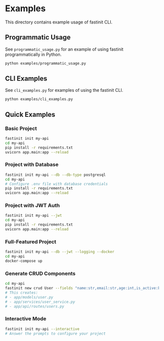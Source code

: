 # Examples

This directory contains example usage of fastinit CLI.

## Programmatic Usage

See `programmatic_usage.py` for an example of using fastinit programmatically in Python.

```bash
python examples/programmatic_usage.py
```

## CLI Examples

See `cli_examples.py` for examples of using the fastinit CLI.

```bash
python examples/cli_examples.py
```

## Quick Examples

### Basic Project

```bash
fastinit init my-api
cd my-api
pip install -r requirements.txt
uvicorn app.main:app --reload
```

### Project with Database

```bash
fastinit init my-api --db --db-type postgresql
cd my-api
# Configure .env file with database credentials
pip install -r requirements.txt
uvicorn app.main:app --reload
```

### Project with JWT Auth

```bash
fastinit init my-api --jwt
cd my-api
pip install -r requirements.txt
uvicorn app.main:app --reload
```

### Full-Featured Project

```bash
fastinit init my-api --db --jwt --logging --docker
cd my-api
docker-compose up
```

### Generate CRUD Components

```bash
cd my-api
fastinit new crud User --fields "name:str,email:str,age:int,is_active:bool"
# This creates:
# - app/models/user.py
# - app/services/user_service.py
# - app/api/routes/users.py
```

### Interactive Mode

```bash
fastinit init my-api --interactive
# Answer the prompts to configure your project
```
